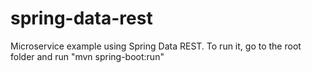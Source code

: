 # spring-data-rest
Microservice example using Spring Data REST. 
To run it, go to the root folder and run "mvn spring-boot:run"
